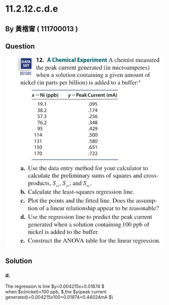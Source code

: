 # 11.2.12.c.d.e

## By 黃楷甯 ( 111700013 )

## Question

![image](https://raw.githubusercontent.com/HWTeng-Course/202402-Statistics/main/Images/C3E5FDEB-E7AC-4D7E-B0E3-291005C08F13.jpg)

## Solution
### d.
The regression is line $y=0.004215x+0.01874 $\
when $x(nickel)=100 ppb, $,the $y(peak current generated)=0.004215x100+0.01874=0.44024mA $\
